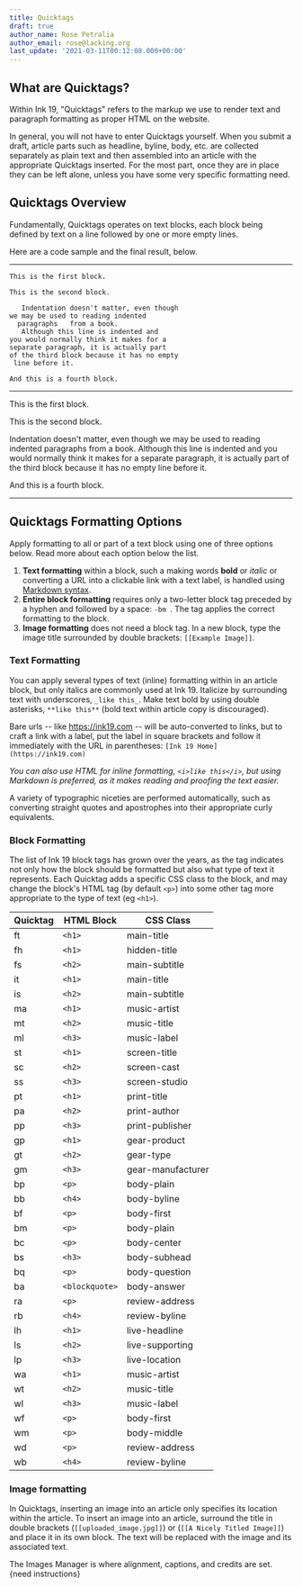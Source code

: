 ```yaml
---
title: Quicktags
draft: true
author_name: Rose Petralia
author_email: rose@lacking.org
last_update: '2021-03-11T00:12:08.000+00:00'
---
```

## What are Quicktags?

Within Ink 19, "Quicktags" refers to the markup we use to render text and paragraph formatting as proper HTML on the website.

In general, you will not have to enter Quicktags yourself. When you submit a draft, article parts such as headline, byline, body, etc. are collected separately as plain text and then assembled into an article with the appropriate Quicktags inserted. For the most part, once they are in place they can be left alone, unless you have some very specific formatting need.

## Quicktags Overview

Fundamentally, Quicktags operates on text blocks, each block being defined by text on a line followed by one or more empty lines.
  
Here are a code sample and the final result, below.

---

```
This is the first block.

This is the second block.

   Indentation doesn't matter, even though
we may be used to reading indented
  paragraphs   from a book.
   Although this line is indented and
you would normally think it makes for a
separate paragraph, it is actually part
of the third block because it has no empty
 line before it.

And this is a fourth block.
```
---

This is the first block.

This is the second block.

   Indentation doesn't matter, even though
we may be used to reading indented
  paragraphs   from a book.
   Although this line is indented and
you would normally think it makes for a
separate paragraph, it is actually part
of the third block because it has no empty
 line before it.

And this is a fourth block.

---

## Quicktags Formatting Options

Apply formatting to all or part of a text block using one of three options below. Read more about each option below the list.

1. **Text formatting** within a block, such a making words **bold** or *italic* or converting a URL into a clickable link with a text label, is handled using [Markdown syntax](https://www.markdownguide.org/basic-syntax).  
2. **Entire block formatting** requires only a two-letter block tag preceded by a hyphen and followed by a space: `-bm `. The tag applies the correct formatting to the block.  
3. **Image formatting** does not need a block tag. In a new block, type the image title surrounded by double brackets: `[[Example Image]]`.  

### Text Formatting  

You can apply several types of text (inline) formatting within in an article block, but only italics are commonly used at Ink 19. Italicize by surrounding text with underscores, `_like this_`. Make text bold by using double asterisks, `**like this**`  (bold text within article copy is discouraged).

Bare urls -- like https://ink19.com -- will be auto-converted to links, but to craft a link with a label, put the label in square brackets and follow it immediately with the URL in parentheses: `[Ink 19 Home](https://ink19.com)`

*You can also use HTML for inline formatting, `<i>like this</i>`, but using Markdown is preferred, as it makes reading and proofing the text easier.*

A variety of typographic niceties are performed automatically, such as converting straight quotes and apostrophes into their appropriate curly equivalents.

### Block Formatting

The list of Ink 19 block tags has grown over the years, as the tag indicates not only how the block should be formatted but also what type of text it represents. Each Quicktag adds a specific CSS class to the block, and may change the block's HTML tag (by default `<p>`) into some other tag more appropriate to the type of text (eg `<h1>`).

|Quicktag|HTML Block    |CSS Class        |
|--------|--------------|-----------------|
|ft      |`<h1>`        |main-title       |
|fh      |`<h1>`        |hidden-title     |
|fs      |`<h2>`        |main-subtitle    |
|it      |`<h1>`        |main-title       |
|is      |`<h2>`        |main-subtitle    |
|ma      |`<h1>`        |music-artist     |
|mt      |`<h2>`        |music-title      |
|ml      |`<h3>`        |music-label      |
|st      |`<h1>`        |screen-title     |
|sc      |`<h2>`        |screen-cast      |
|ss      |`<h3>`        |screen-studio    |
|pt      |`<h1>`        |print-title      |
|pa      |`<h2>`        |print-author     |
|pp      |`<h3>`        |print-publisher  |
|gp      |`<h1>`        |gear-product     |
|gt      |`<h2>`        |gear-type        |
|gm      |`<h3>`        |gear-manufacturer|
|bp      |`<p>`         |body-plain       |
|bb      |`<h4>`        |body-byline      |
|bf      |`<p>`         |body-first       |
|bm      |`<p>`         |body-plain       |
|bc      |`<p>`         |body-center      |
|bs      |`<h3>`        |body-subhead     |
|bq      |`<p>`         |body-question    |
|ba      |`<blockquote>`|body-answer      |
|ra      |`<p>`         |review-address   |
|rb      |`<h4>`        |review-byline    |
|lh      |`<h1>`        |live-headline    |
|ls      |`<h2>`        |live-supporting  |
|lp      |`<h3>`        |live-location    |
|wa      |`<h1>`        |music-artist     |
|wt      |`<h2>`        |music-title      |
|wl      |`<h3>`        |music-label      |
|wf      |`<p>`         |body-first       |
|wm      |`<p>`         |body-middle      |
|wd      |`<p>`         |review-address   |
|wb      |`<h4>`        |review-byline    |

### Image formatting

In Quicktags, inserting an image into an article only specifies its location within the article. To insert an image into an article, surround the title in double brackets (`[[uploaded_image.jpg]]`) or (`[[A Nicely Titled Image]]`) and place it in its own block. The text will be replaced with the image and its associated text.

The Images Manager is where alignment, captions, and credits are set. {need instructions}
